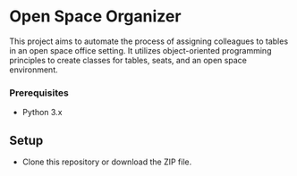 # Open Space Organizer

This project aims to automate the process of assigning colleagues to tables in an open space office setting. It utilizes object-oriented programming principles to create classes for tables, seats, and an open space environment.

### Prerequisites

- Python 3.x

## Setup

- Clone this repository or download the ZIP file.